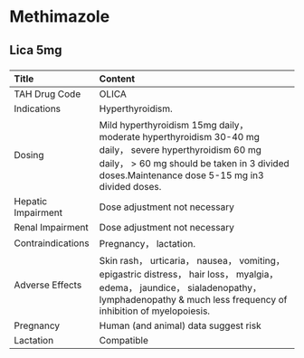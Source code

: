 # Methimazole

## Lica 5mg

##### 

| Title              | Content                                                                                                                                                                                                 |
|:-------------------|:--------------------------------------------------------------------------------------------------------------------------------------------------------------------------------------------------------|
| TAH Drug Code      | OLICA                                                                                                                                                                                                   |
| Indications        | Hyperthyroidism.                                                                                                                                                                                        |
| Dosing             | Mild hyperthyroidism 15mg daily， moderate hyperthyroidism 30-40 mg daily， severe hyperthyroidism 60 mg daily， > 60 mg should be taken in 3 divided doses.Maintenance dose 5-15 mg in3 divided doses. |
| Hepatic Impairment | Dose adjustment not necessary                                                                                                                                                                           |
| Renal Impairment   | Dose adjustment not necessary                                                                                                                                                                           |
| Contraindications  | Pregnancy， lactation.                                                                                                                                                                                  |
| Adverse Effects    | Skin rash， urticaria， nausea， vomiting， epigastric distress， hair loss， myalgia， edema， jaundice， sialadenopathy， lymphadenopathy & much less frequency of inhibition of myelopoiesis.        |
| Pregnancy          | Human (and animal) data suggest risk                                                                                                                                                                    |
| Lactation          | Compatible                                                                                                                                                                                              |

